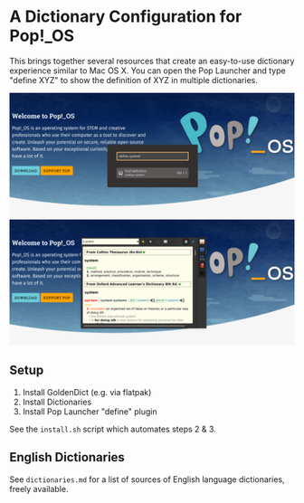 # A Dictionary Configuration for Pop!_OS

This brings together several resources that create an easy-to-use dictionary experience similar to Mac OS X. You can open the Pop Launcher and type "define XYZ" to show the definition of XYZ in multiple dictionaries.

<img src="preview/launcher-example.png" />

<img src="preview/dictionary-example.png" />

## Setup

1. Install GoldenDict (e.g. via flatpak)
2. Install Dictionaries
3. Install Pop Launcher "define" plugin

See the `install.sh` script which automates steps 2 & 3.

## English Dictionaries

See `dictionaries.md` for a list of sources of English language dictionaries, freely available.
